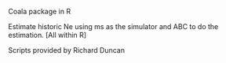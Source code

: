 Coala package in R

Estimate historic Ne using ms as the simulator and ABC to do the estimation. [All within R]

Scripts provided by Richard Duncan
